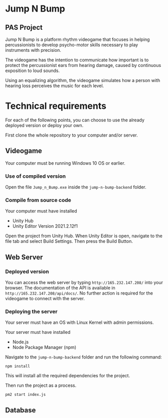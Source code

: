 # Jump N Bump
## PAS Project

Jump N Bump is a platform rhythm videogame that focuses in helping percussionists to develop psycho-motor skills necessary to play instruments with precision.

The videogame has the intention to communicate how important is to protect the percussionist ears from hearing damage, caused by continuous exposition to loud sounds.

Using an equalizing algorithm, the videogame simulates how a person with hearing loss perceives the music for each level.

# Technical requirements

For each of the following points, you can choose to use the already deployed version or deploy your own.

First clone the whole repository to your computer and/or server.

## Videogame

Your computer must be running Windows 10 OS or earlier.

### Use of compiled version
Open the file `Jump_n_Bump.exe` inside the `jump-n-bump-backend` folder.

### Compile from source code

Your computer must have installed
- Unity Hub
- Unity Editor Version 2021.2.12f1

Open the project from Unity Hub. When Unity Editor is open, navigate to the file tab and select Build Settings. Then press the Build Button.

## Web Server

### Deployed version

You can access the web server by typing `http://165.232.147.208/` into your browser. The documentation of the API is available in `http://165.232.147.208/api/docs/`. No further action is required for the videogame to connect with the server.

### Deploying the server

Your server must have an OS with Linux Kernel with admin permissions.

Your server must have installed
- Node.js
- Node Package Manager (npm)

Navigate to the `jump-n-bump-backend` folder and run the following command:

`npm install`

This will install all the required dependencies for the project.

Then run the project as a process.

`pm2 start index.js`

## Database
